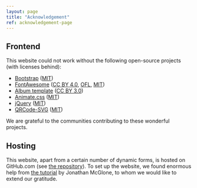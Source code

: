 ```yaml
---
layout: page
title: "Acknowledgement"
ref: acknowledgement-page
---
```


## Frontend

This website could not work without the following open-source projects (with licenses behind):
- [Bootstrap](https://getbootstrap.com) ([MIT](https://opensource.org/licenses/MIT))
- [FontAwesome](https://fontawesome.com) ([CC BY 4.0](https://creativecommons.org/licenses/by/4.0/), [OFL](https://scripts.sil.org/cms/scripts/page.php?site_id=nrsi&id=OFL), [MIT](https://opensource.org/licenses/MIT))
- [Album template](https://getbootstrap.com/docs/4.3/examples/album/) ([CC BY 3.0](https://creativecommons.org/licenses/by/3.0/))
- [Animate.css](https://daneden.github.io/animate.css/) ([MIT](https://opensource.org/licenses/MIT))
- [jQuery](https://jquery.org) ([MIT](https://opensource.org/licenses/MIT))
- [QRCode-SVG](https://github.com/papnkukn/qrcode-svg) ([MIT](https://opensource.org/licenses/MIT))

We are grateful to the communities contributing to these wonderful projects.

## Hosting

This website, apart from a certain number of dynamic forms, is hosted on GitHub.com (see [the repository](https://github.com/estds/estds2020)). To set up the website, we found enormous help from [the tutorial](http://jmcglone.com/guides/github-pages/) by Jonathan McGlone, to whom we would like to extend our gratitude.

